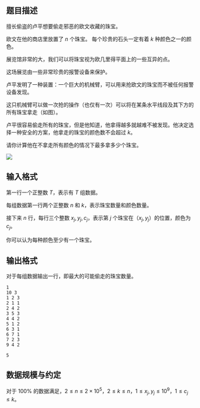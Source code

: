 

## 题目描述
擅长偷盗的卢平想要偷走邪恶的欧文收藏的珠宝。

欧文在他的商店里放置了 $n$ 个珠宝。
每个珍贵的石头一定有着 $k$ 种颜色之一的颜色。

展览馆非常的大，我们可以将珠宝视为欧几里得平面上的一些互异的点。

这场展览由一些非常珍贵的报警设备来保护。

卢平发明了一种装置：一个巨大的机械臂，可以用来抢欧文的珠宝而不被任何报警设备发现。

这只机械臂可以做一次抢的操作（也仅有一次）可以将在某条水平线段及其下方的所有珠宝拿走（如图）。

卢平很容易偷走所有的珠宝，但是他知道，他拿得越多就越难不被发现。他决定选择一种安全的方案，他拿走的珠宝的颜色数不会超过 $k$。

请你计算他在不拿走所有颜色的情况下最多拿多少个珠宝。

![](https://hydro.ac/d/bzoj/p/4062/file/pic1.jpg)
## 输入格式
第一行一个正整数 $T$，表示有 $T$ 组数据。

每组数据第一行两个正整数 $n$ 和 $k$，表示珠宝数量和颜色数量。

接下来 $n$ 行，每行三个整数 $x_j, y_j, c_j$，表示第 $j$ 个珠宝在（$x_j, y_j$）的位置，颜色为 $c_j$。

你可以认为每种颜色至少有一个珠宝。
## 输出格式
对于每组数据输出一行，即最大的可能偷走的珠宝数量。

```input1
1
10 3
1 2 3
2 1 1
2 4 2
3 5 3
4 4 2
5 1 2
6 3 1
6 7 1
7 2 3
9 4 2 

```

```output1
5
```

## 数据规模与约定

对于 $100\%$ 的数据满足，$2 \le n \le 2\times 10^5$，$2 \le k \le n$，$1 \le x_j, y_j \le 10^9$，$1 \le c_j \le k$。

